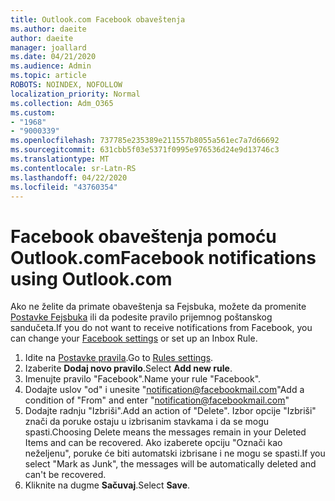 ```yaml
---
title: Outlook.com Facebook obaveštenja
ms.author: daeite
author: daeite
manager: joallard
ms.date: 04/21/2020
ms.audience: Admin
ms.topic: article
ROBOTS: NOINDEX, NOFOLLOW
localization_priority: Normal
ms.collection: Adm_O365
ms.custom:
- "1968"
- "9000339"
ms.openlocfilehash: 737785e235389e211557b8055a561ec7a7d66692
ms.sourcegitcommit: 631cbb5f03e5371f0995e976536d24e9d13746c3
ms.translationtype: MT
ms.contentlocale: sr-Latn-RS
ms.lasthandoff: 04/22/2020
ms.locfileid: "43760354"
---
```

# <a name="facebook-notifications-using-outlookcom"></a><span data-ttu-id="9b6d1-102">Facebook obaveštenja pomoću Outlook.com</span><span class="sxs-lookup"><span data-stu-id="9b6d1-102">Facebook notifications using Outlook.com</span></span>

<span data-ttu-id="9b6d1-103">Ako ne želite da primate obaveštenja sa Fejsbuka, možete da promenite [Postavke Fejsbuka](https://aka.ms/facebook-notifications-settings) ili da podesite pravilo prijemnog poštanskog sandučeta.</span><span class="sxs-lookup"><span data-stu-id="9b6d1-103">If you do not want to receive notifications from Facebook, you can change your [Facebook settings](https://aka.ms/facebook-notifications-settings) or set up an Inbox Rule.</span></span>

1. <span data-ttu-id="9b6d1-104">Idite na [Postavke pravila](https://outlook.live.com/mail/options/mail/rules/inboxRules).</span><span class="sxs-lookup"><span data-stu-id="9b6d1-104">Go to [Rules settings](https://outlook.live.com/mail/options/mail/rules/inboxRules).</span></span>
1. <span data-ttu-id="9b6d1-105">Izaberite **Dodaj novo pravilo**.</span><span class="sxs-lookup"><span data-stu-id="9b6d1-105">Select **Add new rule**.</span></span>
1. <span data-ttu-id="9b6d1-106">Imenujte pravilo "Facebook".</span><span class="sxs-lookup"><span data-stu-id="9b6d1-106">Name your rule "Facebook".</span></span>
1. <span data-ttu-id="9b6d1-107">Dodajte uslov "od" i unesite "notification@facebookmail.com"</span><span class="sxs-lookup"><span data-stu-id="9b6d1-107">Add a condition of "From" and enter "notification@facebookmail.com"</span></span>
1. <span data-ttu-id="9b6d1-108">Dodajte radnju "Izbriši".</span><span class="sxs-lookup"><span data-stu-id="9b6d1-108">Add an action of "Delete".</span></span> <span data-ttu-id="9b6d1-109">Izbor opcije "Izbriši" znači da poruke ostaju u izbrisanim stavkama i da se mogu spasti.</span><span class="sxs-lookup"><span data-stu-id="9b6d1-109">Choosing Delete means the messages remain in your Deleted Items and can be recovered.</span></span> <span data-ttu-id="9b6d1-110">Ako izaberete opciju "Označi kao neželjenu", poruke će biti automatski izbrisane i ne mogu se spasti.</span><span class="sxs-lookup"><span data-stu-id="9b6d1-110">If you select "Mark as Junk", the messages will be automatically deleted and can't be recovered.</span></span>
1. <span data-ttu-id="9b6d1-111">Kliknite na dugme **Sačuvaj**.</span><span class="sxs-lookup"><span data-stu-id="9b6d1-111">Select **Save**.</span></span>